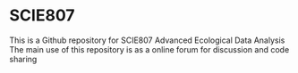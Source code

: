 # SCIE807
This is a Github repository for SCIE807 Advanced Ecological Data Analysis
The main use of this repository is as a online forum for discussion and code sharing

